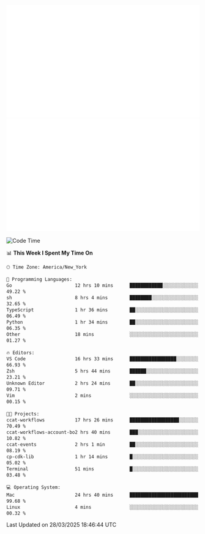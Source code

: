 <a href="https://github.com/jstrieb/github-stats">
 
![](https://github.com/evanhuang117/github-stats/blob/master/generated/overview.svg)
![](https://github.com/evanhuang117/github-stats/blob/master/generated/languages.svg)

</a>

<!--START_SECTION:waka-->
![Code Time](http://img.shields.io/badge/Code%20Time-746%20hrs%2023%20mins-blue)

📊 **This Week I Spent My Time On** 

```text
🕑︎ Time Zone: America/New_York

💬 Programming Languages: 
Go                       12 hrs 10 mins      ████████████░░░░░░░░░░░░░   49.22 % 
sh                       8 hrs 4 mins        ████████░░░░░░░░░░░░░░░░░   32.65 % 
TypeScript               1 hr 36 mins        ██░░░░░░░░░░░░░░░░░░░░░░░   06.49 % 
Python                   1 hr 34 mins        ██░░░░░░░░░░░░░░░░░░░░░░░   06.35 % 
Other                    18 mins             ░░░░░░░░░░░░░░░░░░░░░░░░░   01.27 % 

🔥 Editors: 
VS Code                  16 hrs 33 mins      █████████████████░░░░░░░░   66.93 % 
Zsh                      5 hrs 44 mins       ██████░░░░░░░░░░░░░░░░░░░   23.21 % 
Unknown Editor           2 hrs 24 mins       ██░░░░░░░░░░░░░░░░░░░░░░░   09.71 % 
Vim                      2 mins              ░░░░░░░░░░░░░░░░░░░░░░░░░   00.15 % 

🐱‍💻 Projects: 
ccat-workflows           17 hrs 26 mins      ██████████████████░░░░░░░   70.49 % 
ccat-workflows-account-bo2 hrs 40 mins       ███░░░░░░░░░░░░░░░░░░░░░░   10.82 % 
ccat-events              2 hrs 1 min         ██░░░░░░░░░░░░░░░░░░░░░░░   08.19 % 
cp-cdk-lib               1 hr 14 mins        █░░░░░░░░░░░░░░░░░░░░░░░░   05.02 % 
Terminal                 51 mins             █░░░░░░░░░░░░░░░░░░░░░░░░   03.48 % 

💻 Operating System: 
Mac                      24 hrs 40 mins      █████████████████████████   99.68 % 
Linux                    4 mins              ░░░░░░░░░░░░░░░░░░░░░░░░░   00.32 % 
```


 Last Updated on 28/03/2025 18:46:44 UTC
<!--END_SECTION:waka-->
